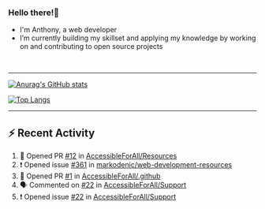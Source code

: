 ### Hello there!👋
- I'm Anthony, a web developer
- I’m currently building my skillset and applying my knowledge by working on and contributing to open source projects

<br>

---

 [![Anurag's GitHub stats](https://github-readme-stats.vercel.app/api?username=anthonychinwe&count_private=true&show_icons=true&theme=github_dark)](https://github.com/anuraghazra/github-readme-stats)
 
 [![Top Langs](https://github-readme-stats.vercel.app/api/top-langs/?username=anthonychinwe&count_private=true&show_icons=true&theme=github_dark&langs_count=8&layout=compact)](https://github.com/anuraghazra/github-readme-stats)
 
 ---
 
 ## :zap: Recent Activity
<!--START_SECTION:activity-->
1. 💪 Opened PR [#12](https://github.com/AccessibleForAll/Resources/pull/12) in [AccessibleForAll/Resources](https://github.com/AccessibleForAll/Resources)
2. ❗️ Opened issue [#361](https://github.com/markodenic/web-development-resources/issues/361) in [markodenic/web-development-resources](https://github.com/markodenic/web-development-resources)
3. 💪 Opened PR [#1](https://github.com/AccessibleForAll/.github/pull/1) in [AccessibleForAll/.github](https://github.com/AccessibleForAll/.github)
4. 🗣 Commented on [#22](https://github.com/AccessibleForAll/Support/issues/22) in [AccessibleForAll/Support](https://github.com/AccessibleForAll/Support)
5. ❗️ Opened issue [#22](https://github.com/AccessibleForAll/Support/issues/22) in [AccessibleForAll/Support](https://github.com/AccessibleForAll/Support)
<!--END_SECTION:activity-->

<!--
**anthonychinwe/anthonychinwe** is a ✨ _special_ ✨ repository because its `README.md` (this file) appears on your GitHub profile.

Here are some ideas to get you started:

- 🔭 I’m currently working on ...
- 🌱 I’m currently learning ...
- 👯 I’m looking to collaborate on ...
- 🤔 I’m looking for help with ...
- 💬 Ask me about ...
- 📫 How to reach me: ...
- 😄 Pronouns: ...
- ⚡ Fun fact: ...
-->
